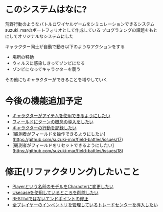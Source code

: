 # このシステムはなに?
荒野行動のようなバトルロワイヤルゲームをシミュレーションできるシステム
suzuki_marのポートフォリオとして作成している
プログラミングの課題をもとにしてオリジナルなシステムにした

キャラクター同士が自動で動き以下のようなアクションをする
* 場所の移動
* ウィルスに感染しきってゾンビになる
* ゾンビになってキャラクターを襲う

その他にもキャラクターができることを増やしていく


# 今後の機能追加予定
* [キャラクターがアイテムを使用できるようにしたい](https://github.com/suzuki-mar/field-battles/issues/14)
* [フィールドにターンの概念の導入をしたい](https://github.com/suzuki-mar/field-battles/issues/15)
* [キャラクターの行動を記録したい](https://github.com/suzuki-mar/field-battles/issues/16)
* [観測者がフィールドを操作できるようにしたい] (https://github.com/suzuki-mar/field-battles/issues/17)
* [観測者がフィールドをリセットできるようにしたい] (https://github.com/suzuki-mar/field-battles/issues/18)

# 修正(リファクタリング)したいこと
* [Playerという名前のモデルをCharacterに変更したい](https://github.com/suzuki-mar/field-battles/issues/2)
* [Usecaseを使用しているところを削除したい](https://github.com/suzuki-mar/field-battles/issues/19)
* [RESTfulではないエンドポイントの修正](https://github.com/suzuki-mar/field-battles/issues/20)
* [全プレイヤーのインベントリを管理しているトレードセンターを導入したい](https://github.com/suzuki-mar/field-battles/issues/21)

